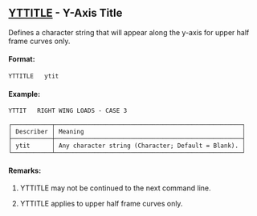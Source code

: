 ## [YTTITLE](https://nexus.hexagon.com/documentationcenter/bundle/MSC_Nastran_2022.4/page/Nastran_Combined_Book/qrg/casecontrol4c/TOC.YTTITLE.xhtml) - Y-Axis Title

Defines a character string that will appear along the y-axis for upper half frame curves only.

#### Format:

```nastran
YTTITLE   ytit
```

#### Example:

```nastran
YTTIT   RIGHT WING LOADS - CASE 3
```

```text
┌───────────┬────────────────────────────────────────────────────┐
│ Describer │ Meaning                                            │
├───────────┼────────────────────────────────────────────────────┤
│ ytit      │ Any character string (Character; Default = Blank). │
└───────────┴────────────────────────────────────────────────────┘
```
#### Remarks:

1. YTTITLE may not be continued to the next command line.

2. YTTITLE applies to upper half frame curves only.

